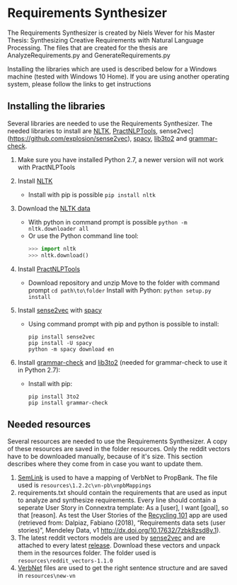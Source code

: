 # Requirements Synthesizer
The Requirements Synthesizer is created by Niels Wever for his Master Thesis: Synthesizing Creative Requirements with Natural Language Processing. The files that are created for the thesis are AnalyzeRequirements.py and GenerateRequirements.py

Installing the libraries which are used is described below for a Windows machine (tested with Windows 10 Home). If you are using another operating system, please follow the links to get instructions

## Installing the libraries
Several libraries are needed to use the Requirements Synthesizer. The needed libraries to install are [NLTK](https://pypi.org/project/nltk/), [PractNLPTools](https://pypi.org/project/practnlptools/), sense2vec](https://github.com/explosion/sense2vec), [spacy](https://spacy.io/), [lib3to2](https://pypi.org/project/3to2/) and [grammar-check](https://pypi.org/project/grammar-check/).
1. Make sure you have installed Python 2.7, a newer version will not work with PractNLPTools
2. Install [NLTK](https://pypi.org/project/nltk/)
    * Install with pip is possible `pip install nltk`
  
3. Download the [NLTK data](http://www.nltk.org/data.html)
    * With python in command prompt is possible `python -m nltk.downloader all`
    * Or use the Python command line tool:
      ```python
	  >>> import nltk
	  >>> nltk.download()
	  ```
3. Install [PractNLPTools](https://pypi.org/project/practnlptools/)
    * Download repository and unzip
  Move to the folder with command prompt ```cd path\to\folder```
  Install with Python: `python setup.py install`
4. Install [sense2vec](https://github.com/explosion/sense2vec) with [spacy](https://spacy.io/)
    * Using command prompt with pip and python is possible to install:
      ```
	  pip install sense2vec
	  pip install -U spacy
	  python -m spacy download en
	  ```
5. Install [grammar-check](https://pypi.org/project/grammar-check/) and [lib3to2](https://pypi.org/project/3to2/) (needed for grammar-check to use it in Python 2.7):
    * Install with pip:
      ```
	  pip install 3to2
	  pip install grammar-check
	  ```
 
## Needed resources
Several resources are needed to use the Requirements Synthesizer. A copy of these resources are saved in the folder resources. Only the reddit vectors have to be downloaded manually, because of it's size. This section describes where they come from in case you want to update them.
1. [SemLink](https://verbs.colorado.edu/semlink/) is used to have a mapping of VerbNet to PropBank. The file used is `resources\1.2.2c\vn-pb\vnpbMappings`
2. requirements.txt should contain the requirements that are used as input to analyze and synthesize requirements. Every line should contain a seperate User Story in Connextra template: As a [user], I want [goal], so that [reason]. As test the User Stories of the [Recycling 101](https://warm-beach-37724.herokuapp.com/) app are used (retrieved from: Dalpiaz, Fabiano (2018), “Requirements data sets (user stories)”, Mendeley Data, v1 http://dx.doi.org/10.17632/7zbk8zsd8y.1).
3. The latest reddit vectors models are used by [sense2vec](https://github.com/explosion/sense2vec) and are attached to every latest [release](https://github.com/explosion/sense2vec/releases). Download these vectors and unpack them in the resources folder. The folder used is `resources\reddit_vectors-1.1.0`
4. [VerbNet](http://verbs.colorado.edu/~mpalmer/projects/verbnet/downloads.html) files are used to get the right sentence structure and are saved in `resources\new-vn`
